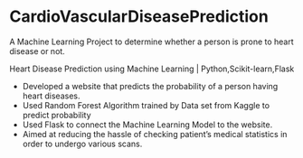 # CardioVascularDiseasePrediction
A Machine Learning Project to determine whether  a person is prone to heart disease or not.

Heart Disease Prediction using Machine Learning | Python,Scikit-learn,Flask
-	Developed a website that predicts the probability of a person having heart diseases.
-	Used Random Forest Algorithm trained by Data set from Kaggle to predict probability
- Used Flask to connect the Machine Learning Model to the website.
- Aimed at reducing the hassle of checking patient’s medical statistics in order to undergo various scans.
